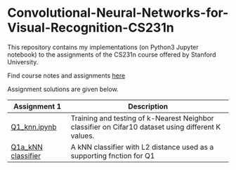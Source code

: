 # Convolutional-Neural-Networks-for-Visual-Recognition-CS231n
This repository contains my implementations (on Python3 Jupyter notebook) to the assignments of the CS231n course offered by Stanford University.

Find course notes and assignments [here](http://cs231n.github.io/)

Assignment solutions are given below.

| **Assignment 1** | **Description** |
| ------------- | ------------- |
| [Q1_knn.ipynb](https://github.com/RuchikaVermaVaid/Convolutional-Neural-Networks-for-Visual-Recognition-CS231n-/blob/master/Assignment1/knn.ipynb) | Training and testing of k-Nearest Neighbor classifier on Cifar10 dataset using different K values. |
|[Q1a_kNN classifier](https://github.com/RuchikaVermaVaid/Convolutional-Neural-Networks-for-Visual-Recognition-CS231n-/blob/master/Assignment1/cs231n/classifiers/k_nearest_neighbor.py)| A kNN classifier with L2 distance used as a supporting fnction for Q1|

